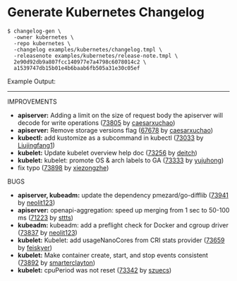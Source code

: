 # Generate Kubernetes Changelog

```shell
$ changelog-gen \
  -owner kubernetes \
  -repo kubernetes \
  -changelog examples/kubernetes/changelog.tmpl \
  -releasenote examples/kubernetes/release-note.tmpl \
  2e90d92db9a807fcc140977e7a4798c6078014c2 \
  a1539747db15b01e4b6baab6fb505a31e30c05ef
```

Example Output:

---
IMPROVEMENTS

* **apiserver:** Adding a limit on the size of request body the apiserver will decode for write operations ([73805](https://github.com/kubernetes/kubernetes/pull/73805) by [caesarxuchao](https://github.com/caesarxuchao))
* **apiserver:** Remove storage versions flag ([67678](https://github.com/kubernetes/kubernetes/pull/67678) by [caesarxuchao](https://github.com/caesarxuchao))
* **kubectl:** add kustomize as a subcommand in kubectl ([73033](https://github.com/kubernetes/kubernetes/pull/73033) by [Liujingfang1](https://github.com/Liujingfang1))
* **kubelet:** Update kubelet overview help doc ([73256](https://github.com/kubernetes/kubernetes/pull/73256) by [deitch](https://github.com/deitch))
* **kubelet:** kubelet: promote OS & arch labels to GA ([73333](https://github.com/kubernetes/kubernetes/pull/73333) by [yujuhong](https://github.com/yujuhong))
* fix typo ([73898](https://github.com/kubernetes/kubernetes/pull/73898) by [xiezongzhe](https://github.com/xiezongzhe))

BUGS

* **apiserver, kubeadm:** update the dependency pmezard/go-difflib ([73941](https://github.com/kubernetes/kubernetes/pull/73941) by [neolit123](https://github.com/neolit123))
* **apiserver:** openapi-aggregation: speed up merging from 1 sec to 50-100 ms ([71223](https://github.com/kubernetes/kubernetes/pull/71223) by [sttts](https://github.com/sttts))
* **kubeadm:** kubeadm: add a preflight check for Docker and cgroup driver ([73837](https://github.com/kubernetes/kubernetes/pull/73837) by [neolit123](https://github.com/neolit123))
* **kubelet:** Kubelet: add usageNanoCores from CRI stats provider ([73659](https://github.com/kubernetes/kubernetes/pull/73659) by [feiskyer](https://github.com/feiskyer))
* **kubelet:** Make container create, start, and stop events consistent ([73892](https://github.com/kubernetes/kubernetes/pull/73892) by [smarterclayton](https://github.com/smarterclayton))
* **kubelet:** cpuPeriod was not reset ([73342](https://github.com/kubernetes/kubernetes/pull/73342) by [szuecs](https://github.com/szuecs))
